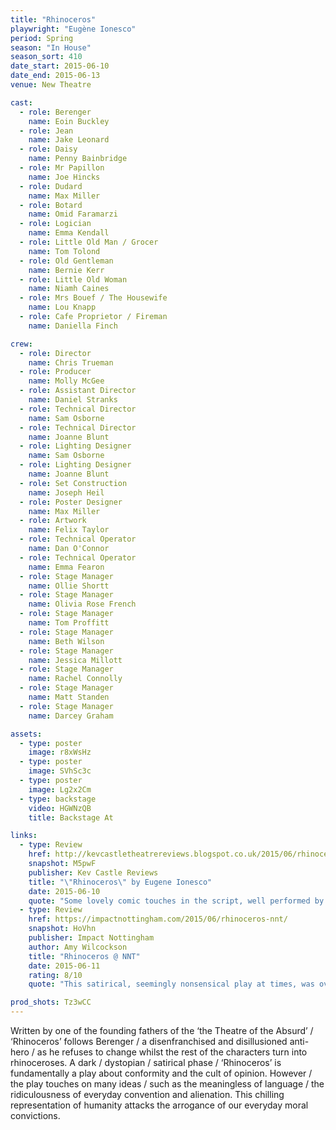 ```yaml
---
title: "Rhinoceros"
playwright: "Eugène Ionesco"
period: Spring
season: "In House"
season_sort: 410
date_start: 2015-06-10
date_end: 2015-06-13
venue: New Theatre

cast:
  - role: Berenger
    name: Eoin Buckley
  - role: Jean
    name: Jake Leonard
  - role: Daisy
    name: Penny Bainbridge
  - role: Mr Papillon
    name: Joe Hincks
  - role: Dudard
    name: Max Miller
  - role: Botard
    name: Omid Faramarzi
  - role: Logician
    name: Emma Kendall
  - role: Little Old Man / Grocer
    name: Tom Tolond
  - role: Old Gentleman
    name: Bernie Kerr
  - role: Little Old Woman
    name: Niamh Caines
  - role: Mrs Bouef / The Housewife
    name: Lou Knapp
  - role: Cafe Proprietor / Fireman
    name: Daniella Finch

crew:
  - role: Director
    name: Chris Trueman
  - role: Producer
    name: Molly McGee
  - role: Assistant Director
    name: Daniel Stranks
  - role: Technical Director
    name: Sam Osborne
  - role: Technical Director
    name: Joanne Blunt
  - role: Lighting Designer
    name: Sam Osborne
  - role: Lighting Designer
    name: Joanne Blunt
  - role: Set Construction
    name: Joseph Heil
  - role: Poster Designer
    name: Max Miller
  - role: Artwork
    name: Felix Taylor
  - role: Technical Operator
    name: Dan O'Connor
  - role: Technical Operator
    name: Emma Fearon
  - role: Stage Manager
    name: Ollie Shortt
  - role: Stage Manager
    name: Olivia Rose French
  - role: Stage Manager
    name: Tom Proffitt
  - role: Stage Manager
    name: Beth Wilson
  - role: Stage Manager
    name: Jessica Millott
  - role: Stage Manager
    name: Rachel Connolly
  - role: Stage Manager
    name: Matt Standen
  - role: Stage Manager
    name: Darcey Graham

assets:
  - type: poster
    image: r8xWsHz
  - type: poster
    image: SVhSc3c
  - type: poster
    image: Lg2x2Cm
  - type: backstage
    video: HGWNzQB
    title: Backstage At

links:
  - type: Review
    href: http://kevcastletheatrereviews.blogspot.co.uk/2015/06/rhinoceros-by-eugene-ionesco-at-new.html
    snapshot: M5pwF
    publisher: Kev Castle Reviews
    title: "\"Rhinoceros\" by Eugene Ionesco"
    date: 2015-06-10
    quote: "Some lovely comic touches in the script, well performed by the major as well as the lesser characters."
  - type: Review
    href: https://impactnottingham.com/2015/06/rhinoceros-nnt/
    snapshot: HoVhn
    publisher: Impact Nottingham
    author: Amy Wilcockson
    title: "Rhinoceros @ NNT"
    date: 2015-06-11
    rating: 8/10
    quote: "This satirical, seemingly nonsensical play at times, was overall a great performance to watch."

prod_shots: Tz3wCC
---
```


Written by one of the founding fathers of the ‘the Theatre of the Absurd’ / ‘Rhinoceros’ follows Berenger / a disenfranchised and disillusioned anti-hero / as he refuses to change whilst the rest of the characters turn into rhinoceroses. A dark / dystopian / satirical phase / ‘Rhinoceros’ is fundamentally a play about conformity and the cult of opinion. However / the play touches on many ideas / such as the meaningless of language / the ridiculousness of everyday convention and alienation. This chilling representation of humanity attacks the arrogance of our everyday moral convictions.

